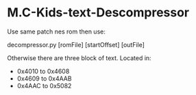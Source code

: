 # M.C-Kids-text-Descompressor

Use same patch nes rom then use:

decompressor.py [romFile] [startOffset] [outFile]

Otherwise there are three block of text. Located in:

- 0x4010 to 0x4608
- 0x4609 to 0x4AAB
- 0x4AAC to 0x5082
